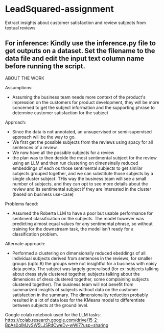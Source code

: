 # LeadSquared-assignment
Extract insights about customer satisfaction and review subjects from textual reviews

For inference:
 Kindly use the inference.py file to get outputs on a dataset.
 Set the filename to the data file and edit the input text column name before running the script.
-------------------------------------------------------------------------------------------------------------------------------------------------------------------------------------------------------------------------------
ABOUT THE WORK


Assumptions:
 - Assuming the business team needs more context of the product's impression on the customers for product development, they will be more concerned to get the subject information and the supporting phrase to determine customer satisfaction for the subject


Approach:
 - Since the data is not annotated, an unsupervised or semi-supervised approach will be the way to go.
 - We first get the possible subjects from the reviews using spacy for all sentences of a review.
 - We now have all the possible subjects for a review
 - the plan was to then decide the most sentimental subject for the review using an LLM and then  run clustering on dimensinally reduced embeddings of each os those sentimental subjects to get similar subjects grouped together, and we can substitute those subjects by a single cluster subject. THis way the business team will see a small number of subjects, and they can opt to see more details about the review and its sentimental subject if they are interested in the cluster (based on business use-case)

Problems faced:
 - Assumed the Roberta LLM to have a poor but usable performance for sentiment classification on the subjects. The model however was predicting almost equal values for any sentimental phrase, so without training for the downstream task, the model isn't ready for a classification problem.

Alternate approach:
 - Performed a clustering on dimensionally reduced ebeddings of all individual subjects derived from sentences in the reviews, for smaller groups (upto 8) the groups were not insightful for a business with noisy data points. The subject was largely generalised (for ex: subjects talking about dress style clustered together, subjects talking about the dimensions of dress clustered together, some complaining subjects clustered together). The business team will not benefit from summarized insights of subjects without data on the customer satisfaction in the summary. The dimensionality reduction probably resulted in a lot of data loss for the KMeans model to differentiate between subjects at the ground level.


Google colab notebook used for the LLM tasks: https://colab.research.google.com/drive/15-2-BpAs0qIMJvSW5LJSRdCweDv-wWi7?usp=sharing
